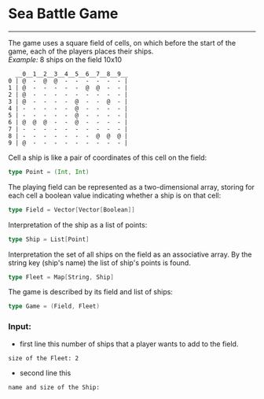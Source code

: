 # Sea Battle Game
------------------------------------------

The game uses a square field of cells, on which before the start of the game, each of the players places their ships.  
_Example:_ 8 ships on the field 10x10
```
  __0__1__2__3__4__5__6__7__8__9__
0 | @  -  @  @  -  -  -  -  -  - |
1 | @  -  -  -  -  -  @  @  -  - |
2 | @  -  -  -  -  -  -  -  -  - |
3 | @  -  -  -  -  @  -  -  @  - |
4 | -  -  -  -  -  @  -  -  -  - |
5 | -  -  -  -  -  @  -  -  -  - |
6 | @  @  @  -  -  @  -  -  -  - |
7 | -  -  -  -  -  -  -  -  -  - |
8 | -  -  -  -  -  -  -  @  @  @ |
9 | @  -  -  -  -  -  -  -  -  - |
```

Cell  a ship is like a pair of coordinates of this cell on the field:
```scala
type Point = (Int, Int)
``` 
The playing field can be represented as a two-dimensional array, storing for each cell a boolean value indicating whether a ship is on that cell:
```scala
type Field = Vector[Vector[Boolean]]
```

Interpretation of the ship as a list of points:
```scala
type Ship = List[Point]
```

Interpretation the set of all ships on the field as an associative array. By the string key (ship's name) the list of ship's points is found.
```scala
type Fleet = Map[String, Ship]
```

The game is described by its field and list of ships:
```scala
type Game = (Field, Fleet)
```  
### Input:
- first line this number of ships that a player wants to add to the field.
```console
size of the Fleet: 2
```
- second line this 
```console
name and size of the Ship: 
```
